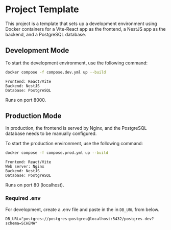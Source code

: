 # Project Template

This project is a template that sets up a development environment using Docker containers for a Vite-React app as the frontend, a NestJS app as the backend, and a PostgreSQL database.

## Development Mode

To start the development environment, use the following command:

```bash
docker compose -f compose.dev.yml up --build
```

    Frontend: React/Vite
    Backend: NestJS
    Database: PostgreSQL

Runs on port 8000.

## Production Mode

In production, the frontend is served by Nginx, and the PostgreSQL database needs to be manually configured.

To start the production environment, use the following command:

```bash
docker compose -f compose.prod.yml up --build
```

    Frontend: React/Vite
    Web server: Nginx
    Backend: NestJS
    Database: PostgreSQL

Runs on port 80 (localhost).

### Required .env

For development, create a .env file and paste in the in `DB_URL` from below.

```
DB_URL="postgres://postgres:postgres@localhost:5432/postgres-dev?schema=SCHEMA"
```
